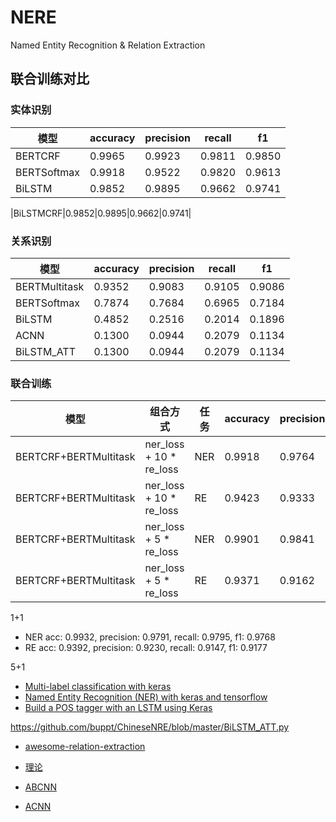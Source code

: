 # NERE
Named Entity Recognition &amp; Relation Extraction




## 联合训练对比 

### 实体识别
|模型|accuracy|precision|recall|f1|
|---|---|---|---|---|
|BERTCRF|0.9965|0.9923|0.9811|0.9850|
|BERTSoftmax|0.9918|0.9522|0.9820|0.9613|
|BiLSTM|0.9852|0.9895|0.9662|0.9741|


|BiLSTMCRF|0.9852|0.9895|0.9662|0.9741|



### 关系识别
|模型|accuracy|precision|recall|f1|
|---|---|---|---|---|
|BERTMultitask|0.9352|0.9083|0.9105|0.9086|
|BERTSoftmax|0.7874|0.7684|0.6965|0.7184|
|BiLSTM|0.4852|0.2516|0.2014|0.1896|
|ACNN|0.1300|0.0944|0.2079|0.1134|
|BiLSTM_ATT|0.1300|0.0944|0.2079|0.1134|



### 联合训练 
|模型|组合方式|任务|accuracy|precision|recall|f1|
|---|---|---|---|---|---|---|
|BERTCRF+BERTMultitask|ner_loss + 10 * re_loss|NER|0.9918|0.9764|0.9830|0.9768|
|BERTCRF+BERTMultitask|ner_loss + 10 * re_loss|RE|0.9423|0.9333|0.9165|0.9226|
|BERTCRF+BERTMultitask|ner_loss + 5 * re_loss|NER|0.9901|0.9841|0.9800|0.9797|
|BERTCRF+BERTMultitask|ner_loss + 5 * re_loss|RE|0.9371|0.9162|0.9213|0.9184|

1+1
* NER acc: 0.9932, precision: 0.9791, recall: 0.9795, f1: 0.9768
* RE acc: 0.9392, precision: 0.9230, recall: 0.9147, f1: 0.9177

5+1



- [Multi-label classification with keras](https://www.kaggle.com/roccoli/multi-label-classification-with-keras)
- [Named Entity Recognition (NER) with keras and tensorflow](https://towardsdatascience.com/named-entity-recognition-ner-meeting-industrys-requirement-by-applying-state-of-the-art-deep-698d2b3b4ede)
- [Build a POS tagger with an LSTM using Keras](https://nlpforhackers.io/lstm-pos-tagger-keras/)



https://github.com/buppt/ChineseNRE/blob/master/BiLSTM_ATT.py

- [awesome-relation-extraction](https://github.com/roomylee/awesome-relation-extraction)

- [理论](http://nlpprogress.com/english/relationship_extraction.html)


- [ABCNN](https://github.com/lsrock1/abcnn_pytorch/blob/master/abcnn.py)

- [ACNN](https://github.com/lawlietAi/pytorch-acnn-model)
